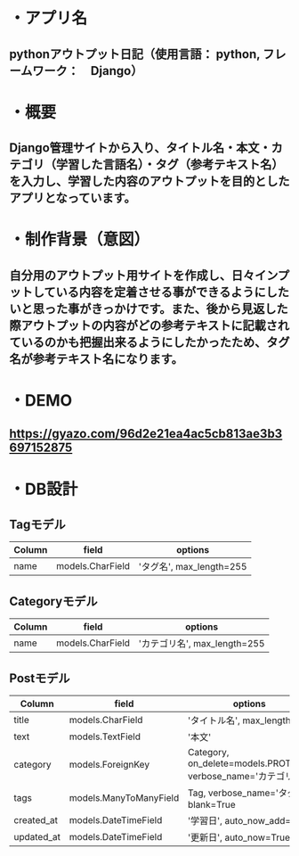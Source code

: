 # ・アプリ名
## pythonアウトプット日記（使用言語： python, フレームワーク：　Django）

# ・概要
## Django管理サイトから入り、タイトル名・本文・カテゴリ（学習した言語名）・タグ（参考テキスト名）を入力し、学習した内容のアウトプットを目的としたアプリとなっています。

# ・制作背景（意図）
## 自分用のアウトプット用サイトを作成し、日々インプットしている内容を定着させる事ができるようにしたいと思った事がきっかけです。また、後から見返した際アウトプットの内容がどの参考テキストに記載されているのかも把握出来るようにしたかったため、タグ名が参考テキスト名になります。

# ・DEMO
## https://gyazo.com/96d2e21ea4ac5cb813ae3b3697152875

# ・DB設計
## Tagモデル

|Column|field|options|
|------|-----|-------|
|name|models.CharField|'タグ名', max_length=255|


## Categoryモデル

|Column|field|options|
|------|-----|-------|
|name|models.CharField|'カテゴリ名', max_length=255|


## Postモデル

|Column|field|options|
|------|-----|-------|
|title|models.CharField|'タイトル名', max_length=30|
|text|models.TextField|'本文'|
|category|models.ForeignKey|Category, on_delete=models.PROTECT, verbose_name='カテゴリ'|
|tags|models.ManyToManyField|Tag, verbose_name='タグ', blank=True|
|created_at|models.DateTimeField|'学習日', auto_now_add=True|
|updated_at|models.DateTimeField|'更新日', auto_now=True|
